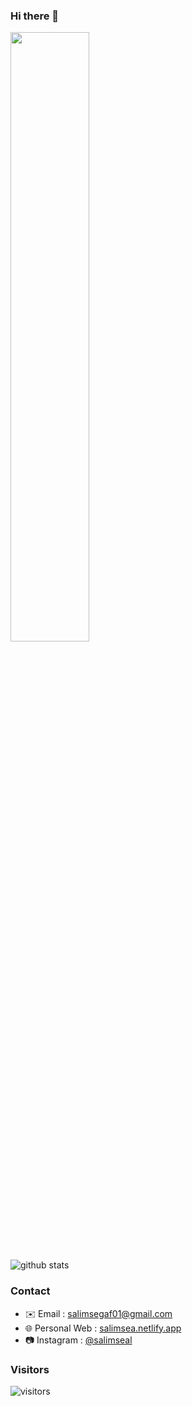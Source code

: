 ### Hi there 👋
<img src="https://user-images.githubusercontent.com/49223890/154900339-db9742e8-41d9-4701-9eb1-de0bcf243954.png" width="50%" />

![github stats](https://github-readme-stats.vercel.app/api?username=salimsea&show_icons=true)

### Contact

- ✉️ Email : salimsegaf01@gmail.com
- 🌐 Personal Web :  [salimsea.netlify.app](https://salimsea.netlify.app)
- 📷 Instagram : [@salimseal](https://instagram.com/salimseal)

### Visitors

![visitors](https://visitor-badge.laobi.icu/badge?page_id=salimsea.salimsea)
